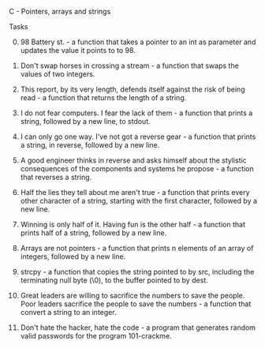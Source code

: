 C - Pointers, arrays and strings

Tasks

0. 98 Battery st. - a function that takes a pointer to an int as parameter and updates the value it points to to 98.

1. Don't swap horses in crossing a stream - a function that swaps the values of two integers.

2. This report, by its very length, defends itself against the risk of being read - a function that returns the length of a string.

3. I do not fear computers. I fear the lack of them - a function that prints a string, followed by a new line, to stdout.

4. I can only go one way. I've not got a reverse gear - a function that prints a string, in reverse, followed by a new line.

5. A good engineer thinks in reverse and asks himself about the stylistic consequences of the components and systems he propose - a function that reverses a string.

6. Half the lies they tell about me aren't true - a function that prints every other character of a string, starting with the first character, followed by a new line.

7. Winning is only half of it. Having fun is the other half - a function that prints half of a string, followed by a new line.

8. Arrays are not pointers - a function that prints n elements of an array of integers, followed by a new line.

9. strcpy - a function that copies the string pointed to by src, including the terminating null byte (\0), to the buffer pointed to by dest.

10. Great leaders are willing to sacrifice the numbers to save the people. Poor leaders sacrifice the people to save the numbers - a function that convert a string to an integer.

11. Don't hate the hacker, hate the code - a program that generates random valid passwords for the program 101-crackme.
